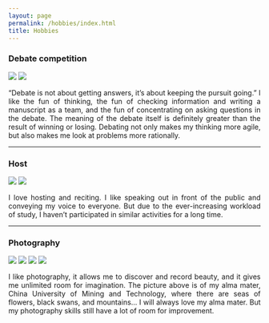 ```yaml
---
layout: page
permalink: /hobbies/index.html
title: Hobbies
---
```


### Debate competition

<div class="two">
<img src="[https://github.com/yuluan08/yuluan08.github.io/blob/main/images/hobby/debate%20competition.jpg?raw=true](https://img-blog.csdnimg.cn/direct/76877716c5f441c7b25f4152f3a9ebbc.png)">
<img src="https://github.com/yuluan08/yuluan08.github.io/blob/main/images/hobby/debate%20competition3.jpg?raw=true">
</div>



<html>

<head>
<style>
p {
  text-align: justify;
}
</style>
</head>
<body>

<div>
  <p>“Debate is not about getting answers, it’s about keeping the pursuit going.” I like the fun of thinking, the fun of checking information and writing a manuscript as a team, and the fun of concentrating on asking questions in the debate. The meaning of the debate itself is definitely greater than the result of winning or losing. Debating not only makes my thinking more agile, but also makes me look at problems more rationally.</p>
</div>
</body>
</html>


------

### Host

<div class="two">
<img src="https://github.com/yuluan08/yuluan08.github.io/blob/main/images/hobby/host1.jpg?raw=true">
<img src="https://github.com/yuluan08/yuluan08.github.io/blob/main/images/hobby/host2.jpg?raw=true">
</div>

<html>

<head>
<style>
p {
  text-align: justify;
}
</style>
</head>
<body>

<div>
  <p>I love hosting and reciting. I like speaking out in front of the public and conveying my voice to everyone. But due to the ever-increasing workload of study, I haven’t participated in similar activities for a long time.</p>
</div>

</body>
</html>


------

### Photography

<div class="four">
<img src="https://github.com/yuluan08/yuluan08.github.io/blob/main/images/hobby/photography1.jpg?raw=true">
<img src="https://github.com/yuluan08/yuluan08.github.io/blob/main/images/hobby/photography2.jpg?raw=true">
<img src="https://github.com/yuluan08/yuluan08.github.io/blob/main/images/hobby/photography3.jpg?raw=true">
<img src="https://github.com/yuluan08/yuluan08.github.io/blob/main/images/hobby/photography4.jpg?raw=true">
</div>


<html>

<head>
<style>
p {
  text-align: justify;
}
</style>
</head>
<body>

<div>
  <p>I like photography, it allows me to discover and record beauty, and it gives me unlimited room for imagination. The picture above is of my alma mater, China University of Mining and Technology, where there are seas of flowers, black swans, and mountains... I will always love my alma mater. But my photography skills still have a lot of room for improvement.</p>
</div>

</body>
</html>
